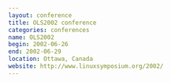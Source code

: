 ```yaml
---
layout: conference
title: OLS2002 conference
categories: conferences
name: OLS2002
begin: 2002-06-26
end: 2002-06-29
location: Ottawa, Canada
website: http://www.linuxsymposium.org/2002/
---
```

